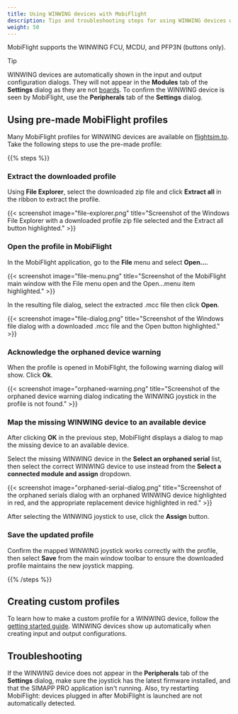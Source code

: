 ```yaml
---
title: Using WINWING devices with MobiFlight
description: Tips and troubleshooting steps for using WINWING devices with MobiFlight.
weight: 50
---
```


MobiFlight supports the WINWING FCU, MCDU, and PFP3N (buttons only).

> [!TIP]
> WINWING devices are automatically shown in the input and output configuration dialogs. They will not appear in the **Modules** tab of the **Settings** dialog as they are not [boards](/boards/). To confirm the WINWING device is seen by MobiFlight, use the **Peripherals** tab of the **Settings** dialog.

## Using pre-made MobiFlight profiles

Many MobiFlight profiles for WINWING devices are available on [flightsim.to](https://flightsim.to/discover/winwing%20mobiflight). Take the following steps to use the pre-made profile:

{{% steps %}}

### Extract the downloaded profile

Using **File Explorer**, select the downloaded zip file and click **Extract all** in the ribbon to extract the profile.

{{< screenshot image="file-explorer.png" title="Screenshot of the Windows File Explorer with a downloaded profile zip file selected and the Extract all button highlighted." >}}

### Open the profile in MobiFlight

In the MobiFlight application, go to the **File** menu and select **Open...**.

{{< screenshot image="file-menu.png" title="Screenshot of the MobiFlight main window with the File menu open and the Open...menu item highlighted." >}}

In the resulting file dialog, select the extracted .mcc file then click **Open**.

{{< screenshot image="file-dialog.png" title="Screenshot of the Windows file dialog with a downloaded .mcc file and the Open button highlighted." >}}

### Acknowledge the orphaned device warning

When the profile is opened in MobiFlight, the following warning dialog will show. Click **Ok**.

{{< screenshot image="orphaned-warning.png" title="Screenshot of the orphaned device warning dialog indicating the WINWING joystick in the profile is not found." >}}

### Map the missing WINWING device to an available device

After clicking **OK** in the previous step, MobiFlight displays a dialog to map the missing device to an available device.

Select the missing WINWING device in the **Select an orphaned serial** list, then select the correct WINWING device to use instead from the **Select a connected module and assign** dropdown.

{{< screenshot image="orphaned-serial-dialog.png" title="Screenshot of the orphaned serials dialog with an orphaned WINWING device highlighted in red, and the appropriate replacement device highlighted in red." >}}

After selecting the WINWING joystick to use, click the **Assign** button.

### Save the updated profile

Confirm the mapped WINWING joystick works correctly with the profile, then select **Save** from the main window toolbar to ensure the downloaded profile maintains the new joystick mapping.

{{% /steps %}}

## Creating custom profiles

To learn how to make a custom profile for a WINWING device, follow the [getting started guide](/getting-started/). WINWING devices show up automatically when creating input and output configurations.

## Troubleshooting

If the WINWING device does not appear in the **Peripherals** tab of the **Settings** dialog, make sure the joystick has the latest firmware installed, and that the SIMAPP PRO application isn't running. Also, try restarting MobiFlight: devices plugged in after MobiFlight is launched are not automatically detected.
